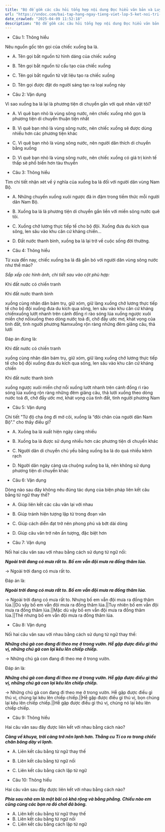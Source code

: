 ```yaml
---
title: "Bộ đề gồm các câu hỏi tổng hợp nội dung Đọc hiểu văn bản và Luyện từ và câu được học ở Tuần 26 trong chương trình Tiếng Việt lớp 5 Tập 2 Kết nối tri thức."
url: "https://vndoc.com/bai-tap-hang-ngay-tieng-viet-lop-5-ket-noi-tri-thuc-tuan-26-thu-2-333860"
date_crawled: "2025-04-09 11:52:18"
description: "Bộ đề gồm các câu hỏi tổng hợp nội dung Đọc hiểu văn bản và Luyện từ và câu được học ở Tuần 26 trong chương trình Tiếng Việt lớp 5 Tập 2 Kết nối tri thức."
---
```


* Câu 1:  Thông hiểu

Nêu nguồn gốc tên gọi của chiếc xuồng ba lá.

  * A. Tên gọi bắt nguồn từ hình dáng của chiếc xuồng 
  * B. Tên gọi bắt nguồn từ cấu tạo của chiếc xuồng 
  * C. Tên gọi bắt nguồn từ vật liệu tạo ra chiếc xuồng 
  * D. Tên gọi được đặt do người sáng tạo ra loại xuồng này 



* Câu 2:  Vận dụng

Vì sao xuồng ba lá lại là phương tiện di chuyển gắn với quê nhân vật tôi?

  * A. Vì quê bạn nhỏ là vùng sông nước, nên chiếc xuồng nhỏ gọn là phương tiện di chuyển thuận tiện nhất 
  * B. Vì quê bạn nhỏ là vùng sông nước, nên chiếc xuồng sẽ được dùng nhiều hơn các phương tiện khác 
  * C. Vì quê bạn nhỏ là vùng sông nước, nên người dân thích di chuyển bằng xuồng 
  * D. Vì quê bạn nhỏ là vùng sông nước, nên chiếc xuồng có giá trị kinh tế thấp sẽ phổ biến hơn tàu thuyền 



* Câu 3:  Thông hiểu

Tìm chi tiết nhận xét về ý nghĩa của xuồng ba lá đối với người dân vùng Nam Bộ.

  * A. Những chuyến xuồng xuôi ngược đã in đậm trong tiềm thức mỗi người dân Nam Bộ. 
  * B. Xuồng ba lá là phương tiện di chuyển gắn liền với miền sông nước quê tôi. 
  * C. Xuồng chở lương thực tiếp tế cho bộ đội. Xuồng đưa du kích qua sông, len sâu vào khu căn cứ kháng chiến… 
  * D. Đất nước thanh bình, xuồng ba lá lại trở về cuộc sống đời thường. 



* Câu 4:  Thông hiểu

Từ xưa đến nay, chiếc xuồng ba lá đã gắn bó với người dân vùng sông nước như thế mào?

_Sắp xếp các hình ảnh, chi tiết sau vào cột phù hợp:_

Khi đất nước có chiến tranh

Khi đất nước thanh bình

xuồng cùng nhân dân bám trụ, giữ xóm, giữ làng xuồng chở lương thực tiếp tế cho bộ đội xuồng đưa du kích qua sông, len sâu vào khu căn cứ kháng chiếnxuồng lướt nhanh trên cánh đồng rì rào sóng lúa xuồng ngược xuôi miền chợ nổixuồng theo dòng nước toả đi, chở đầy ước mơ, khát vọng của tình đất, tình người phương Namxuồng rộn ràng những đêm giăng câu, thả lưới

Đáp án đúng là:

Khi đất nước có chiến tranh

xuồng cùng nhân dân bám trụ, giữ xóm, giữ làng xuồng chở lương thực tiếp tế cho bộ đội xuồng đưa du kích qua sông, len sâu vào khu căn cứ kháng chiến

Khi đất nước thanh bình

xuồng ngược xuôi miền chợ nổi xuồng lướt nhanh trên cánh đồng rì rào sóng lúa xuồng rộn ràng những đêm giăng câu, thả lưới xuồng theo dòng nước toả đi, chở đầy ước mơ, khát vọng của tình đất, tình người phương Nam

* Câu 5:  Vận dụng

Chi tiết "Từ độ cha ông đi mở cõi, xuồng là “đôi chân của người dân Nam Bộ"." cho thấy điều gì?

  * A. Xuồng ba lá xuất hiện ngày càng nhiều 
  * B. Xuồng ba lá được sử dụng nhiều hơn các phương tiện di chuyển khác 
  * C. Người dân di chuyển chủ yếu bằng xuồng ba lá do quá nhiều kênh rạch 
  * D. Người dân ngày càng ưa chuộng xuồng ba lá, nên không sử dụng phương tiện di chuyển khác 



* Câu 6:  Vận dụng

Dòng nào sau đây không nêu đúng tác dụng của biện pháp liên kết câu bằng từ ngữ thay thế?

  * A. Giúp liên kết các câu văn lại với nhau 
  * B. Giúp tránh hiện tượng lặp từ trong đoạn văn 
  * C. Giúp cách diễn đạt trở nên phong phú và bớt dài dòng 
  * D. Giúp câu văn trở nên ấn tượng, đặc biệt hơn 



* Câu 7:  Vận dụng

Nối hai câu văn sau với nhau bằng cách sử dụng từ ngữ nối:

_**Ngoài trời đang có mưa rất to. Bố em vẫn đội mưa ra đồng thăm lúa.**_

→ Ngoài trời đang có mưa rất to. 

Đáp án là:

_**Ngoài trời đang có mưa rất to. Bố em vẫn đội mưa ra đồng thăm lúa.**_

→ Ngoài trời đang có mưa rất to. Nhưng bố em vẫn đội mưa ra đồng thăm lúa.||Dù vậy bố em vẫn đội mưa ra đồng thăm lúa.||Tuy nhiên bố em vẫn đội mưa ra đồng thăm lúa.||Mặc dù vậy bố em vẫn đội mưa ra đồng thăm lúa.||Thế nhưng bố em vẫn đội mưa ra đồng thăm lúa.

* Câu 8:  Vận dụng

Nối hai câu văn sau với nhau bằng cách sử dụng từ ngữ thay thế:

_**Những chú gà con đang đi theo mẹ ở trong vườn. Hễ gặp được điều gì thú vị, những chú gà con lại kêu lên chiếp chiếp.**_

→ Những chú gà con đang đi theo mẹ ở trong vườn. 

Đáp án là:

_**Những chú gà con đang đi theo mẹ ở trong vườn. Hễ gặp được điều gì thú vị, những chú gà con lại kêu lên chiếp chiếp.**_

→ Những chú gà con đang đi theo mẹ ở trong vườn. Hễ gặp được điều gì thú vị, chúng lại kêu lên chiếp chiếp.||Hễ gặp được điều gì thú vị, bọn chúng lại kêu lên chiếp chiếp.||Hễ gặp được điều gì thú vị, chúng nó lại kêu lên chiếp chiếp.

* Câu 9:  Thông hiểu

Hai câu văn sau đây được liên kết với nhau bằng cách nào?

_**Càng về khuya, trời càng trở nên lạnh hơn. Thằng cu Tí co ro trong chiếc chăn bông dày vì lạnh.**_

  * A. Liên kết câu bằng từ ngữ thay thế 
  * B. Liên kết câu bằng từ ngữ nối 
  * C. Liên kết câu bằng cách lặp từ ngữ 



* Câu 10:  Thông hiểu

Hai câu văn sau đây được liên kết với nhau bằng cách nào?

_**Phía sau nhà em là một bãi cỏ khá rộng và bằng phẳng. Chiều nào em cũng cùng các bạn ra đó chơi đá bóng.**_

  * A. Liên kết câu bằng từ ngữ thay thế 
  * B. Liên kết câu bằng từ ngữ nối 
  * C. Liên kết câu bằng cách lặp từ ngữ 


